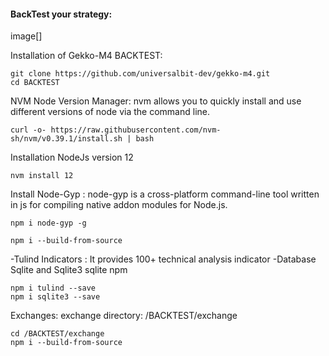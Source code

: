 
#### BackTest your strategy: 
image[]


Installation of Gekko-M4 BACKTEST:

```
git clone https://github.com/universalbit-dev/gekko-m4.git
cd BACKTEST
```

NVM Node Version Manager:
nvm allows you to quickly install and use different versions of node via the command line.

```
curl -o- https://raw.githubusercontent.com/nvm-sh/nvm/v0.39.1/install.sh | bash
```

Installation NodeJs version 12
```
nvm install 12
```

Install Node-Gyp :
node-gyp is a cross-platform command-line tool written in js for compiling native addon modules for Node.js.

```
npm i node-gyp -g
```

```
npm i --build-from-source
```

-Tulind Indicators : It provides 100+ technical analysis indicator
-Database Sqlite and Sqlite3 sqlite npm

```
npm i tulind --save
npm i sqlite3 --save
```


Exchanges:
exchange directory: /BACKTEST/exchange

```
cd /BACKTEST/exchange
npm i --build-from-source
```
